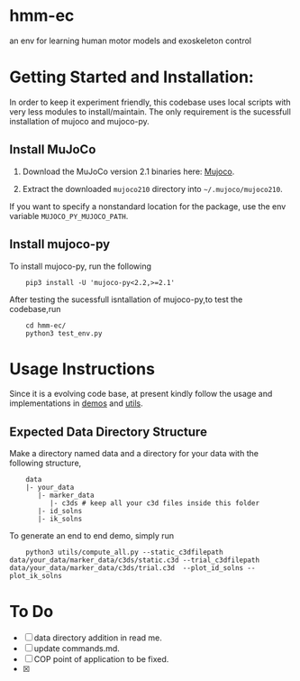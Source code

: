 # hmm-ec
an env for learning human motor models and exoskeleton control

# Getting Started and Installation:

In order to keep it experiment friendly, this codebase uses local scripts with very less modules to install/maintain. The only requirement is the sucessfull installation of mujoco and mujoco-py.

## Install MuJoCo

1. Download the MuJoCo version 2.1 binaries here: [Mujoco](https://mujoco.org/download).

2. Extract the downloaded `mujoco210` directory into `~/.mujoco/mujoco210`.

If you want to specify a nonstandard location for the package, use the env variable `MUJOCO_PY_MUJOCO_PATH`.

## Install mujoco-py

To install mujoco-py, run the following

        pip3 install -U 'mujoco-py<2.2,>=2.1'


After testing the sucessfull isntallation of mujoco-py,to test the codebase,run

        cd hmm-ec/
        python3 test_env.py

# Usage Instructions

Since it is a evolving code base, at present kindly follow the usage and implementations in [demos](./demos) and [utils](./utils).


## Expected Data Directory Structure

Make a directory named data and a directory for your data with the following structure,

        data 
        |- your_data
           |- marker_data
              |- c3ds # keep all your c3d files inside this folder
           |- id_solns
           |- ik_solns


To generate an end to end demo, simply run

        python3 utils/compute_all.py --static_c3dfilepath data/your_data/marker_data/c3ds/static.c3d --trial_c3dfilepath data/your_data/marker_data/c3ds/trial.c3d  --plot_id_solns --plot_ik_solns 

# To Do

- [ ] data directory addition in read me.
- [ ] update commands.md.
- [ ] COP point of application to be fixed.
- [x] 
